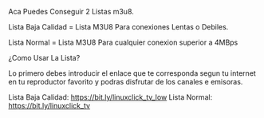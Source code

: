 Aca Puedes Conseguir 2 Listas m3u8.

Lista Baja Calidad = Lista M3U8 Para conexiones Lentas o Debiles.

Lista Normal = Lista M3U8 Para cualquier conexion superior a  4MBps

¿Como Usar La Lista?

Lo primero debes introducir el enlace que te corresponda segun tu internet en tu reproductor favorito y podras disfrutar de los canales e emisoras.

Lista Baja Calidad: https://bit.ly/linuxclick_tv_low
Lista Normal: https://bit.ly/linuxclick_tv
